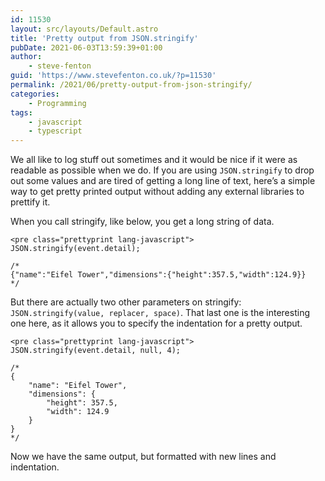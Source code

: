 ```yaml
---
id: 11530
layout: src/layouts/Default.astro
title: 'Pretty output from JSON.stringify'
pubDate: 2021-06-03T13:59:39+01:00
author:
    - steve-fenton
guid: 'https://www.stevefenton.co.uk/?p=11530'
permalink: /2021/06/pretty-output-from-json-stringify/
categories:
    - Programming
tags:
    - javascript
    - typescript
---
```


We all like to log stuff out sometimes and it would be nice if it were as readable as possible when we do. If you are using `JSON.stringify` to drop out some values and are tired of getting a long line of text, here’s a simple way to get pretty printed output without adding any external libraries to prettify it.

When you call stringify, like below, you get a long string of data.

```
<pre class="prettyprint lang-javascript">
JSON.stringify(event.detail);

/*
{"name":"Eifel Tower","dimensions":{"height":357.5,"width":124.9}}
*/
```

But there are actually two other parameters on stringify: `JSON.stringify(value, replacer, space)`. That last one is the interesting one here, as it allows you to specify the indentation for a pretty output.

```
<pre class="prettyprint lang-javascript">
JSON.stringify(event.detail, null, 4);

/*
{
    "name": "Eifel Tower",
    "dimensions": {
        "height": 357.5,
        "width": 124.9
    }
}
*/
```

Now we have the same output, but formatted with new lines and indentation.